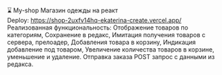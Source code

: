 ⌛ My-shop
Магазин одежды на реакт  
Deploy:  https://shop-2uxfv14hq-ekaterina-create.vercel.app/
Реализованная функциональность:
Отображение товаров по категориям,
Сохранение в редакс,
Имитация получения товаров с сервера, прелоадер,
Добавления товара в корзину,
Индикация добавление под товаром,
Увеличение количества товаров в корзине, уменьшение и удаление.
Отправка заказа POST запрос с данными из редакса.


